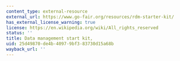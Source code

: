 ```yaml
---
content_type: external-resource
external_url: https://www.go-fair.org/resources/rdm-starter-kit/
has_external_license_warning: true
license: https://en.wikipedia.org/wiki/All_rights_reserved
status: ''
title: Data management start kit,
uid: 25d49870-de4b-4097-9bf3-83730d15a68b
wayback_url: ''
---
```

